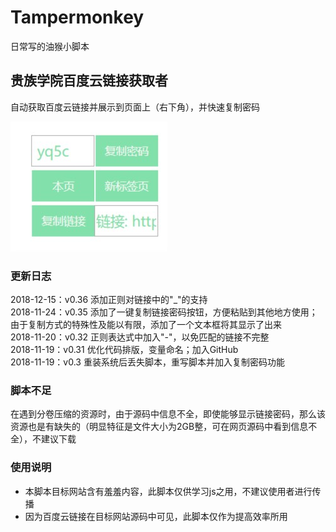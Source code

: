 # Tampermonkey

日常写的油猴小脚本

## 贵族学院百度云链接获取者

自动获取百度云链接并展示到页面上（右下角），并快速复制密码

![实例](贵族学院链接获取.jpg)

### 更新日志

2018-12-15：v0.36 添加正则对链接中的"_"的支持 <br>
2018-11-24：v0.35 添加了一键复制链接密码按钮，方便粘贴到其他地方使用；由于复制方式的特殊性及能以有限，添加了一个文本框将其显示了出来 <br>
2018-11-20：v0.32 正则表达式中加入"-"，以免匹配的链接不完整 <br>
2018-11-19：v0.31 优化代码排版，变量命名；加入GitHub <br>
2018-11-19：v0.3 重装系统后丢失脚本，重写脚本并加入复制密码功能 

### 脚本不足

在遇到分卷压缩的资源时，由于源码中信息不全，即使能够显示链接密码，那么该资源也是有缺失的（明显特征是文件大小为2GB整，可在网页源码中看到信息不全），不建议下载

### 使用说明

+ 本脚本目标网站含有羞羞内容，此脚本仅供学习js之用，不建议使用者进行传播
+ 因为百度云链接在目标网站源码中可见，此脚本仅作为提高效率所用
